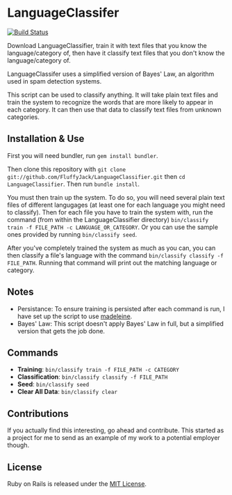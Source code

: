LanguageClassifer
=================

[![Build Status](https://travis-ci.org/[YOUR_GITHUB_USERNAME]/[YOUR_PROJECT_NAME].png)](https://travis-ci.org/[YOUR_GITHUB_USERNAME]/[YOUR_PROJECT_NAME])

Download LanguageClassifier, train it with text files that you know the language/category of, then have it classify text files that you don't know the language/category of.

LanguageClassifer uses a simplified version of Bayes' Law, an algorithm used in spam detection systems.

This script can be used to classify anything. It will take plain text files and train the system to recognize the words that are more likely to appear in each category. It can then use that data to classify text files from unknown categories.

Installation & Use
------------------

First you will need bundler, run `gem install bundler`.

Then clone this repository with `git clone git://github.com/FluffyJack/LanguageClassifier.git` then `cd LanguageClassifier`. Then run `bundle install`.

You must then train up the system. To do so, you will need several plain text files of different langugages (at least one for each language you might need to classify). Then for each file you have to train the system with, run the command (from within the LanguageClassifier directory) `bin/classify train -f FILE_PATH -c LANGUAGE_OR_CATEGORY`. Or you can use the sample ones provided by running `bin/classify seed`.

After you've completely trained the system as much as you can, you can then classify a file's language with the command `bin/classify classify -f FILE_PATH`. Running that command will print out the matching language or category.

Notes
-----

* Persistance: To ensure training is persisted after each command is run, I have set up the script to use [madeleine](https://github.com/ghostganz/madeleine).
* Bayes' Law: This script doesn't apply Bayes' Law in full, but a simplified version that gets the job done.

Commands
--------

* __Training__: `bin/classify train -f FILE_PATH -c CATEGORY`
* __Classification__: `bin/classify classify -f FILE_PATH`
* __Seed__: `bin/classify seed`
* __Clear All Data__: `bin/classify clear`

Contributions
-------------

If you actually find this interesting, go ahead and contribute. This started as a project for me to send as an example of my work to a potential employer though.

License
-------

Ruby on Rails is released under the [MIT License](http://www.opensource.org/licenses/MIT).